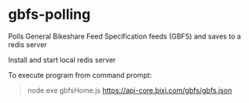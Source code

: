# gbfs-polling
Polls General Bikeshare Feed Specification feeds (GBFS) and saves to a redis server 

Install and start local redis server

To execute program from command prompt:

>node.exe gbfsHome.js https://api-core.bixi.com/gbfs/gbfs.json
